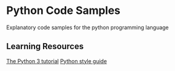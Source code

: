 # Python Code Samples
Explanatory code samples for the python programming language

## Learning Resources
[The Python 3 tutorial](https://docs.python.org/3/tutorial/)
[Python style guide](https://www.python.org/dev/peps/pep-0008/)
